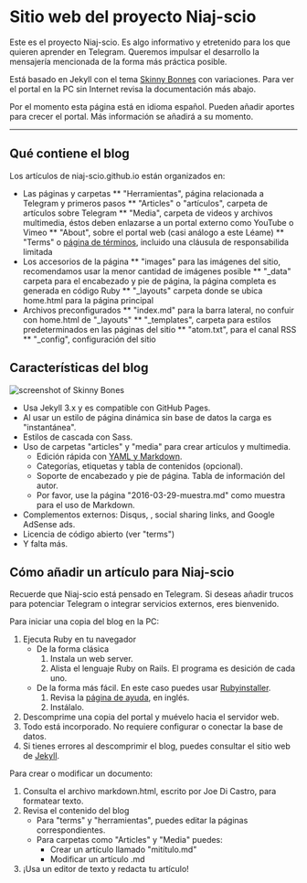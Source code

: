 # Sitio web del proyecto Niaj-scio

Este es el proyecto Niaj-scio. Es algo informativo y etretenido para los que quieren aprender en Telegram. Queremos impulsar el desarrollo la mensajería mencionada de la forma más práctica posible.

Está basado en Jekyll con el tema [Skinny Bonnes](https://github.com/Niaj-scio/skinny-bones-jekyll) con variaciones. Para ver el portal en la PC sin Internet revisa la documentación más abajo.

Por el momento esta página está en idioma español. Pueden añadir aportes para crecer el portal. Más información se añadirá a su momento.

---

## Qué contiene el blog
Los artículos de niaj-scio.github.io están organizados en:

* Las páginas y carpetas
** "Herramientas", página relacionada a Telegram y primeros pasos
** "Articles" o "artículos", carpeta de artículos sobre Telegram
** "Media", carpeta de videos y archivos multimedia, éstos deben enlazarse a un portal externo como YouTube o Vimeo
** "About", sobre el portal web (casi análogo a este Léame)
** "Terms" o [página de términos](http://niaj-scio.github.io/terms/), incluido una cláusula de responsabilida limitada
* Los accesorios de la página
** "images" para las imágenes del sitio, recomendamos usar la menor cantidad de imágenes posible
** "_data" carpeta para el encabezado y pie de página, la página completa es generada en código Ruby
** "_layouts" carpeta donde se ubica home.html para la página principal
* Archivos preconfigurados
** "index.md" para la barra lateral, no confuir con home.html de "_layouts"
** "_templates", carpeta para estilos predeterminados en las páginas del sitio
** "atom.txt", para el canal RSS
** "_config", configuración del sitio

## Características del blog

![screenshot of Skinny Bones](http://mmistakes.github.io/skinny-bones-jekyll/images/skinny-bones-theme-feature.jpg)

* Usa Jekyll 3.x y es compatible con GitHub Pages.
* Al usar un estilo de página dinámica sin base de datos la carga es "instantánea".
* Estilos de cascada con Sass.
* Uso de carpetas "articles" y "media" para crear artículos y multimedia.
	* Edición rápida con [YAML y Markdown](http://push.cwcon.org/learn/yaml-and-markdown.html).
	* Categorías, etiquetas y tabla de contenidos (opcional).
	* Soporte de encabezado y pie de página. Tabla de información del autor.
	* Por favor, use la página "2016-03-29-muestra.md" como muestra para el uso de Markdown.
* Complementos externos: Disqus, , social sharing links, and Google AdSense ads.
* Licencia de código abierto (ver "terms")
* Y falta más.

## Cómo añadir un artículo para Niaj-scio

Recuerde que Niaj-scio está pensado en Telegram. Si deseas añadir trucos para potenciar Telegram o integrar servicios externos, eres bienvenido.

Para iniciar una copia del blog en la PC:

1. Ejecuta Ruby en tu navegador
	* De la forma clásica
		1. Instala un web server.
		2. Alista el lenguaje Ruby on Rails. El programa es desición de cada uno.
	* De la forma más fácil. En este caso puedes usar [Rubyinstaller](http://rubyinstaller.org/). 
		1. Revisa la [página de ayuda](https://github.com/oneclick/rubyinstaller/wiki/faq), en inglés.
		2. Instálalo.
2. Descomprime una copia del portal y muévelo hacia el servidor web.
3. Todo está incorporado. No requiere configurar o conectar la base de datos.
4. Si tienes errores al descomprimir el blog, puedes consultar el sitio web de [Jekyll](https://jekyllrb.com/).

Para crear o modificar un documento:

1. Consulta el archivo markdown.html, escrito por Joe Di Castro, para formatear texto.
2. Revisa el contenido del blog
	* Para "terms" y "herramientas", puedes editar la páginas correspondientes.
	* Para carpetas como "Articles" y "Media" puedes:
		* Crear un artículo llamado "mitítulo.md"
		* Modificar un artículo .md
3. ¡Usa un editor de texto y redacta tu artículo!